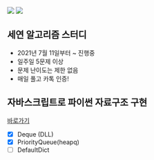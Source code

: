 <img src="https://img.shields.io/badge/Python-3776AB?style=flat-square&logo=Python&logoColor=white"/> <img src="https://img.shields.io/badge/JavaScript-F7DF1E?style=flat-square&logo=Javascript&logoColor=white"/>

## 세연 알고리즘 스터디

- 2021년 7월 11일부터 ~ 진행중
- 일주일 5문제 이상
- 문제 난이도는 제한 없음
- 매일 풀고 카톡 인증!

## 자바스크립트로 파이썬 자료구조 구현

[바로가기](https://github.com/wil953742/CordingTest/tree/master/modules)

- [x] Deque (DLL)
- [x] PriorityQueue(heapq)
- [ ] DefaultDict
